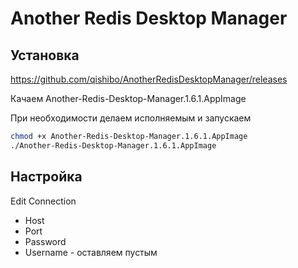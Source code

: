 # Another Redis Desktop Manager

## Установка

https://github.com/qishibo/AnotherRedisDesktopManager/releases

Качаем  Another-Redis-Desktop-Manager.1.6.1.AppImage

При необходимости делаем исполняемым и запускаем

```sh
chmod +x Another-Redis-Desktop-Manager.1.6.1.AppImage
./Another-Redis-Desktop-Manager.1.6.1.AppImage
```

## Настройка
Edit Connection

- Host
- Port
- Password
- Username - оставляем пустым
